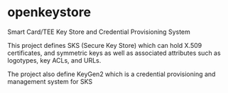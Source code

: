 # openkeystore
Smart Card/TEE Key Store and Credential Provisioning System

This project defines SKS (Secure Key Store) which can hold X.509 certificates,
and symmetric keys as well as associated attributes such as logotypes, key ACLs, and URLs.

The project also define KeyGen2 which is a credential provisioning and management system
for SKS
